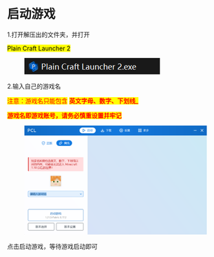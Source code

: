 # 启动游戏

1.打开解压出的文件夹，并打开

<mark style="color:$info;">Plain Craft Launcher 2</mark>

<div align="left"><figure><img src="../.gitbook/assets/image (4).png" alt=""><figcaption></figcaption></figure></div>

2.输入自己的游戏名

<mark style="color:red;">注意：游戏名只能包含</mark> <mark style="color:red;"></mark><mark style="color:red;">**英文字母、数字、下划线\_**</mark>

<mark style="color:red;">**游戏名即游戏账号，请务必慎重设置并牢记**</mark>

<figure><img src="../.gitbook/assets/image (6).png" alt=""><figcaption></figcaption></figure>

点击启动游戏，等待游戏启动即可
